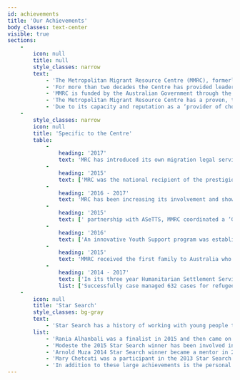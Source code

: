 ```yaml
---
id: achievements
title: 'Our Achievements'
body_classes: text-center
visible: true
sections:
    -
        icon: null
        title: null
        style_classes: narrow
        text:
            - 'The Metropolitan Migrant Resource Centre (MMRC), formerly the Northern Suburbs Migrant Resource Centre, the latter of which was established in 1995, has a strong history of recognised achievements in providing high quality, culturally appropriate, client centred services that meet the needs of refugees, humanitarian entrants and newly arrived migrants.'
            - 'For more than two decades the Centre has provided leadership in delivering a range of settlement services such as the Initial Information and Orientation Assistance, the Integrated Humanitarian Settlement Strategy (IHSS), Settlement Grants Program (SGP), Complex Case Support and Community Detention Program. The Centre has developed significant expertise over this period which has enable it to respond successfully to the specific needs of refugee cohorts such as arrivals from the Former Yugoslav Republic of Macedonia, Congo, Kurdish minorities from Iran, South Sudanese and more recently Syrian and Iraqi arrivals to Western Australia who are part of the Australian Government’s commitment to settle 12,000 refugees from that region.'
            - 'MMRC is funded by the Australian Government through the Department of Social Services to provide settlement services in the North Metropolitan and East Metropolitan Statistical Subdivisions. As an incumbent Settlement Services Activities (SSA) contracted service provider, MMRC has demonstrated innovation as a specialist, client focussed, high quality settlement provider, delivering case coordination, family support, youth, arts, sports and recreational activities along with employment mentoring.'
            - 'The Metropolitan Migrant Resource Centre has a proven, trusted and long established relationship with a wide range of service providers, government agencies and schools and is located at the centre of a recognised ‘Mirrabooka Hub Refugee Service’ where humanitarian entrants are able to easily access a ‘one-stop-shop’ of more than 30 major culturally appropriate service delivery agencies.  The hub precinct is recognised local and nationally as a highly effective model  for delivering services to the refugee and humanitarian cohort and will enable MMRC to continue to leverage a high level of strategic cooperation, complementary and integrated services and importantly secure better outcomes for refugee and humanitarian entrants.'
            - 'Due to its capacity and reputation as a ‘provider of choice’ MMRC has secured contracts with the Department of Local Government and Communities (Family and Community Support program and Multicultural Sector Support Program); Office of Multicultural Interests (African Leadership Initiative), Department of Social Services (Humanitarian Settlement Services, Settlement Grants Program (Youth and Generalist Settlement Support Activity and Employment Pathways Settlement Support Activity), and the Department of Immigration and Border Protection Migration Legal Support (IAAAS).'
    -
        style_classes: narrow
        icon: null
        title: 'Specific to the Centre'
        table:
            -
                heading: '2017'
                text: 'MRC has introduced its own migration legal service on a fee-for-service cost recovery basis to address the huge demand for migration advisory services which could not be met by private migrant advice services due to their unaffordability for many humanitarian entrants.'
            -
                heading: '2015'
                text: ['MRC was the national recipient of the prestigious Australian Migration and Settlement Innovations Award for its ‘Sharing Stories’, a best practice program for sexual health and education on BBV (Blood Born Viruses). ', 'MRC developed and coordinated the highly successful ‘Star Search’ program – an initiative which showcases multicultural young people’s talent. The program’s real strength has been demonstrated in its ability to mentor and build leaders within the community, to encourage young people’s resilience and create a sense of belonging.']
            -
                heading: '2016 - 2017'
                text: 'MRC has been increasing its involvement and showing leadership in the area of Family and Domestic Violence (FDV) out of a concern that women from humanitarian backgrounds experiencing FDV were not accessing services or services were unable to respond appropriately to them. MMRC has formed a small working party made up of representatives from services sharing a similar concern in the Mirrabooka area including; Ishar Multicultural Women’s Health Centre (Ishar), MercyCare, City of Stirling, CPFS, and WAPOL. The working party organised for a report to be compiled.  The Report - “Family and Domestic Violence: Issues Affecting Service Delivery and Relevance for women from Multicultural Communities” was completed in June 2017 and looks at the use by, and relevance of, services for women experiencing FDV from multicultural communities. '
            -
                heading: '2015'
                text: [' partnership with ASeTTS, MMRC coordinated a ‘Good Food for New Arrivals’ cooking and nutrition program in 2015. The aim of the program was to promote healthy eating habits particularly amongst single male clients and for them to learn how to prepare easy and nutritious food. The program was the first of its type focussing on single men and due to its success was expanded to refugee couples.', 'o address the ‘digital divide’ facing refugees and to improve the computer literacy of refugees and humanitarian entrants, MMRC established five week computer literacy classes for newly arrived refugees. This was extended through a collaborative partnership with the Wanneroo Men’s Shed to provide low cost desk-top or laptop computers. All clients who complete the five week computer course have the opportunity to acquire high quality, refurbished computers, at a minimal cost.  The program has addressed a gap in refugee skills and increased access, computer skills  and participation of refugees in mainstream activities. Since this innovative program, was more than 100 clients have undertaken computer classes and obtained high quality, low cost computers through this practical partnership program. ']
            -
                heading: '2016'
                text: ['An innovative Youth Support program was established in 2016 through a partnership with ‘Youth Futures WA’ and the City of Stirling. The program provides youth support services to at-risk HSS youth at the Herb Graham Recreation Centre in Mirrabooka.', 'An increasing number of new arrivals referred to MMRC have a disability. This requires early intervention strategies to ensure that clients receive effective Case Management and that their disability needs are met. A partnership with the Ethnic Disability Advocacy Service (EDAC) has enabled high needs disability clients to receive information and advice. Access to an on-site officer from EDAC to provide advice to all MMRC clients on access to and eligibility for disability services in addition to individual advocacy.  Enhanced Case Management and early intervention has been delivered as a result of this initiative and this benefit will flow into the e implementation of NDIS services which will require increasing expertise and advocacy.', 'MMRC has placed increasing importance on obtaining better mental health outcomes for its clients and the Centre have now established referral and staffing arrangements with ASeTTS in respect of ‘in-house’ trauma counselling and intake assessment. Two ASeTTS staff members have now commenced at MMRC on an interchangeable basis every Tuesday and cients are currently receiving assessments and counselling from ASeTTS. These new arrangements with ASeTTS onsite counsellors have significantly enhanced MMRC’s ability to provide early intervention trauma services and improve mental health outcomes for refugee and humanitarian entrants.']
            -
                heading: '2015'
                text: 'MMRC received the first family to Australia who were part of the Australian Government’s commitment to settle an additional 12,000 Syrian and Iraqi arrivals from that region. MMRC demonstrated a proven ability to effectively engage a range of media organisations at local, state and national level to positively promote the Australian Government’s Humanitarian Services Settlement Services Program and a number of positive and successful media engagements over the past 2 years have been generated including Channel  7 National News, The Australian, and Sydney Morning Herald, 7:30 ABC program (special feature), The West Australian, SBS Radio and News, and Channel 9 news. This high quality media management, undertaken by MMRC inconjunction with DSS state and national offices, has enabled well-coordinated, strategic and effective responses to numerous media queries including direct responses to local and national media queries and interviews, written information and proposed media events involving the first Syrian family.'
            -
                heading: '2014 - 2017'
                text: ['In its three year Humanitarian Settlement Services (HSS) contract with the Department of Social Services MMRC has:']
                list: ['Successfully case managed 632 cases for refugee and humanitarianfamilies and individuals involving a total of 1,274 clients', 'Sourced nearly 250 long term accommodation properties forhumanitarian clients', 'Consistently achieved a rating of between 96% to 100% in its Key Performance Indicators including registration of essential services for its clients, the provision of Case Management Plans within 3 weeks of client arrival, provision of long term accommodation within 6 months of arrival and airport reception of clients, the latter of which attracted 100% performance for all 417 separate arrivals over the contract period;', 'As a HSS provider since 2014, the Department of Social Services has undertaken to date more than 20 quality assurance audits of all major areas of its contracted services. The comprehensive DSS audit program with quarterly, unannounced and ad-hoc audits have observed, evaluated and informed HSS services delivery and compliance in areas such airport arrivals, Case Management Plans, client files with  evidence based housing and other  documentation, quality of BHG, client exits, short term and long term accommodation, orientation, client understanding, satisfaction and competency. MMRC has achieved a high level of compliance and satisfaction with these thorough and wide ranging quality audits and where necessary has affected timely enhancements and improvements to its current service delivery in areas recommended by the Department.']
    -
        icon: null
        title: 'Star Search'
        style_classes: bg-gray
        text:
            - 'Star Search has a history of working with young people to improve their mentoring and leadership abilities through the form of art.  We’ve had some great success stories from our previous participants;'
        list:
            - 'Rania Alhanbali was a finalist in 2015 and then came on board as a mentor and youth leader in 2016 for MMRC various programs and attends WAPA in 2017 she became a judge for the Star Search Grand Final;'
            - 'Modeste the 2015 Star Search winner has been involved in the 2016 promotion and has been performing at many community events and volunteering his art at many fundraisers and is a positive role model amongst peers;'
            - 'Arnold Muza 2014 Star Search winner became a mentor in 2016, in 2015 received a paid casual job in choreographing dance routines to young people from migrant backgrounds and recently assisted choreography in a four show theatre piece presented by the Blue Room Theatre;'
            - 'Mary Chetcuti was a participant in the 2013 Star Search and since then has become an amazing mentor, judge and also MC for Star Search events. Currently Mary has begun planning an MC/performance business;'
            - 'In addition to these large achievements is the personal growth and development that each participant has achieved during their Star Search journey, for some this may be self-confidence, making new friends, reducing anxiety, while for others it is increased self-esteem and acquiring leadership and teamwork skills.'
---
```


